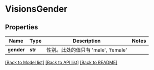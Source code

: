 # VisionsGender

## Properties
Name | Type | Description | Notes
------------ | ------------- | ------------- | -------------
**gender** | **str** | 性别。此处的值只有 &#39;male&#39;, &#39;female&#39; | 

[[Back to Model list]](../README.md#documentation-for-models) [[Back to API list]](../README.md#documentation-for-api-endpoints) [[Back to README]](../README.md)


